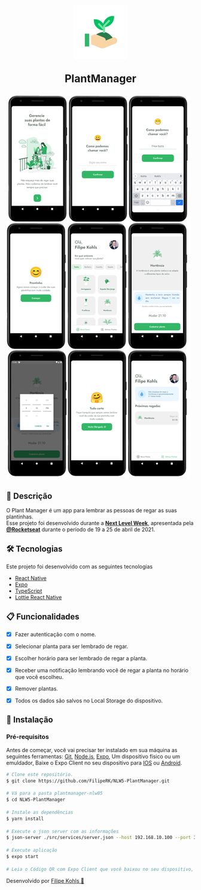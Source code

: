 <h1 align="center">
    <img alt="PlantManager" title="PlantManager" src="assets/icon.png" width=144 height=144 />
    <p>PlantManager</p>
</h1>

<img src="plantmanagerScreens.svg" />

## :page_facing_up: Descrição
O Plant Manager é um app para lembrar as pessoas de regar as suas plantinhas. <br/>
Esse projeto foi desenvolvido durante a **[Next Level Week](https://nextlevelweek.com/)**, apresentada pela **[@Rocketseat](https://github.com/Rocketseat)** durante o período de 19 a 25 de abril de 2021.

## 🛠 Tecnologias
Este projeto foi desenvolvido com as seguintes tecnologias

- [React Native](https://reactnative.dev/)
- [Expo](https://expo.io/)
- [TypeScript](https://www.typescriptlang.org/)
- [Lottie React Native](https://docs.expo.io/versions/latest/sdk/lottie/)

## :clipboard: Funcionalidades
- [x] Fazer autenticação com o nome.
- [x] Selecionar planta para ser lembrado de regar.
- [x] Escolher horário para ser lembrado de regar a planta.
- [x] Receber uma notificação lembrando você de regar a planta no horário que você escolheu.
- [x] Remover plantas.
- [x] Todos os dados são salvos no Local Storage do dispositivo.


## :closed_book: Instalação

### Pré-requisitos
Antes de começar, você vai precisar ter instalado em sua máquina as seguintes ferramentas:
[Git](https://git-scm.com), [Node.js](https://nodejs.org/en/), [Expo](https://expo.io/), Um dispositivo físico ou um emuldador, Baixe o Expo Client no seu dispositivo para [IOS](https://apps.apple.com/br/app/expo-go/id982107779) ou [Android](https://play.google.com/store/apps/details?id=host.exp.exponent).

```bash
# Clone este repositório.
$ git clone https://github.com/FilipeRK/NLW5-PlantManager.git

# Vá para a pasta plantmanager-nlw05
$ cd NLW5-PlantManager

# Instale as dependências
$ yarn install 

# Execute o json server com as informações
$ json-server ./src/services/server.json --host 192.168.10.100 --port 3333 //Troca o IP 192.168.10.100 para o IP do seu computador

# Execute aplicação
$ expo start

# Leia o Código QR com Expo Client que você baixou no seu dispositivo, não se esqueça de colocar o seu endereço ip lan no diretório ./src/services/api na baseURL.
```

<p >Desenvolvido por <a href="https://github.com/FilipeRK">Filipe Kohls 🚀</a>
